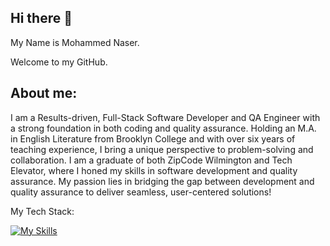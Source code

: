 ## Hi there 👋 
My Name is Mohammed Naser. 

Welcome to my GitHub. 


## About me: 
I am a Results-driven, Full-Stack Software Developer and QA Engineer with a strong foundation in both coding and quality assurance. Holding an M.A. in English Literature from Brooklyn College and with over six years of teaching experience, I bring a unique perspective to problem-solving and collaboration. I am a graduate of both ZipCode Wilmington and Tech Elevator, where I honed my skills in software development and quality assurance. My passion lies in bridging the gap between development and quality assurance to deliver seamless, user-centered solutions!


My Tech Stack: 

[![My Skills](https://skillicons.dev/icons?i=js,react,ts,html,css,cypress,aws,docker,java,spring,mysql,postgres,postman,ai)](https://skillicons.dev)


